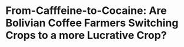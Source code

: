 # From-Cafffeine-to-Cocaine: Are Bolivian Coffee Farmers Switching Crops to a more Lucrative Crop?


